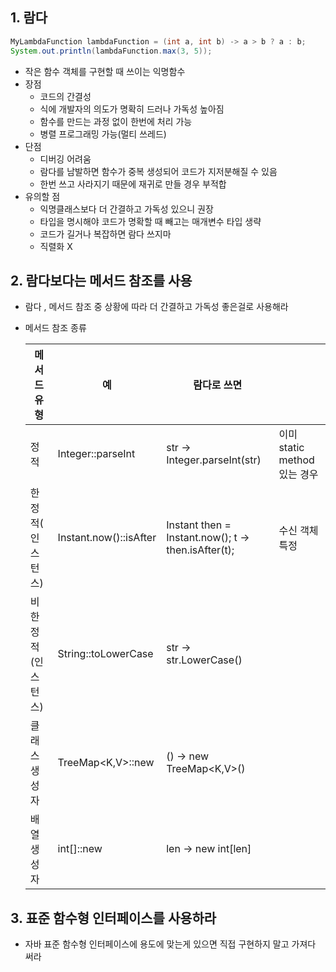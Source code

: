 ## 1. 람다

```java
MyLambdaFunction lambdaFunction = (int a, int b) -> a > b ? a : b;
System.out.println(lambdaFunction.max(3, 5));
```

- 작은 함수 객체를 구현할 때 쓰이는 익명함수
- 장점
    - 코드의 간결성
    - 식에 개발자의 의도가 명확히 드러나 가독성 높아짐
    - 함수를 만드는 과정 없이 한번에 처리 가능
    - 병렬 프로그래밍 가능(멀티 쓰레드)
- 단점
    - 디버깅 어려움
    - 람다를 남발하면 함수가 중복 생성되어 코드가 지저분해질 수 있음
    - 한번 쓰고 사라지기 때문에 재귀로 만들 경우 부적합
- 유의할 점
    - 익명클래스보다 더 간결하고 가독성 있으니 권장
    - 타입을 명시해야 코드가 명확할 때 빼고는 매개변수 타입 생략
    - 코드가 길거나 복잡하면 람다 쓰지마
    - 직렬화 X


## 2. 람다보다는 메서드 참조를 사용

- 람다 , 메서드 참조 중 상황에 따라 더 간결하고 가독성 좋은걸로 사용해라
- 메서드 참조 종류


    | 메서드 유형 | 예 | 람다로 쓰면 |  |
    | --- | --- | --- | --- |
    | 정적 | Integer::parseInt | str → Integer.parseInt(str) | 이미 static method 있는 경우 |
    | 한정적( 인스턴스) | Instant.now()::isAfter | Instant then = Instant.now();      t → then.isAfter(t); | 수신 객체 특정 |
    | 비한정적(인스턴스) | String::toLowerCase | str → str.LowerCase() |  |
    | 클래스 생성자 | TreeMap<K,V>::new | () → new TreeMap<K,V>() |  |
    | 배열 생성자 | int[]::new | len → new int[len] |  |

## 3. 표준 함수형 인터페이스를 사용하라

- 자바 표준 함수형 인터페이스에 용도에 맞는게 있으면 직접 구현하지 말고 가져다 써라